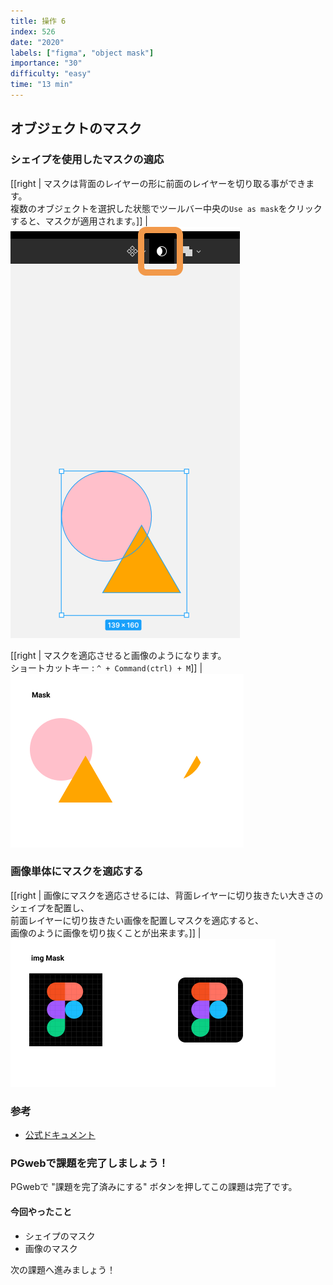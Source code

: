 ```yaml
---
title: 操作 6
index: 526
date: "2020"
labels: ["figma", "object mask"]
importance: "30"
difficulty: "easy"
time: "13 min"
---
```


## オブジェクトのマスク

### シェイプを使用したマスクの適応

[[right | マスクは背面のレイヤーの形に前面のレイヤーを切り取る事ができます。<br/>複数のオブジェクトを選択した状態でツールバー中央の`Use as mask`をクリックすると、マスクが適用されます。]]
| ![use-as-mask](./img/use-as-mask.png)

[[right | マスクを適応させると画像のようになります。<br/>ショートカットキー : `^ + Command(ctrl) + M`]]
| ![mask](./img/mask.png)

### 画像単体にマスクを適応する

[[right | 画像にマスクを適応させるには、背面レイヤーに切り抜きたい大きさのシェイプを配置し、<br/>前面レイヤーに切り抜きたい画像を配置しマスクを適応すると、<br/>画像のように画像を切り抜くことが出来ます。]]
| ![mask-img](./img/mask-img.png)

### 参考

- [公式ドキュメント](https://help.figma.com/hc/en-us/articles/360040450253-Masks)

### PGwebで課題を完了しましょう！

PGwebで "課題を完了済みにする" ボタンを押してこの課題は完了です。

#### 今回やったこと

- シェイプのマスク
- 画像のマスク

次の課題へ進みましょう！
